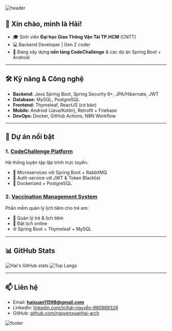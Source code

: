 <!-- Banner hoặc hình minh họa cá nhân (có thể dùng ảnh từ https://capsule-render.vercel.app/) -->
![header](https://capsule-render.vercel.app/api?type=waving&color=0:00c6ff,100:0072ff&height=180&section=header&text=Nguyễn%20Xuân%20Hải&fontSize=35&fontColor=ffffff&animation=fadeIn)

## 👋 Xin chào, mình là Hải!
- 🎓 Sinh viên **Đại học Giao Thông Vận Tải TP.HCM** (CNTT)
- 💻 Backend Developer | Gen Z coder
- 🚀 Đang xây dựng **nền tảng CodeChallenge** & các dự án Spring Boot + Android

---

## 🛠️ Kỹ năng & Công nghệ
- **Backend:** Java Spring Boot, Spring Security 6+, JPA/Hibernate, JWT
- **Database:** MySQL, PostgreSQL
- **Frontend:** Thymeleaf, ReactJS (cơ bản)
- **Mobile:** Android (Java/Kotlin), Retrofit + Firebase
- **DevOps:** Docker, GitHub Actions, N8N Workflow

---

## 🌟 Dự án nổi bật

### 1. [**CodeChallenge Platform**](https://github.com/nguyenxuanhai-arch/CodeChallenging)
Hệ thống luyện tập lập trình trực tuyến:
- 🧩 Microservices với Spring Boot + RabbitMQ
- 🔐 Auth-service với JWT & Token Blacklist
- 🐳 Dockerized + PostgreSQL

### 2. [**Vaccination Management System**](https://github.com/nguyenxuanhai-arch/ChildVaccineScheduleTrackingSystem)
Phần mềm quản lý lịch tiêm cho trẻ em:
- 👶 Quản lý trẻ & lịch tiêm
- 📅 Đặt lịch online
- 🌐 Spring Boot + Thymeleaf + MySQL

---

## 📊 GitHub Stats
![Hai's GitHub stats](https://github-readme-stats.vercel.app/api?username=nguyenxuanhai-arch&show_icons=true&theme=tokyonight)
![Top Langs](https://github-readme-stats.vercel.app/api/top-langs/?username=nguyenxuanhai-arch&layout=compact&theme=tokyonight)

---

## 📫 Liên hệ
- Email: **haixuan11598@gmail.com**
- LinkedIn: [linkedin.com/in/hải-nguyễn-980969326](https://linkedin.com/in/hải-nguyễn-980969326/)
- GitHub: [github.com/nguyenxuanhai-arch](https://github.com/nguyenxuanhai-arch)

![footer](https://capsule-render.vercel.app/api?type=waving&color=0:0072ff,100:00c6ff&height=120&section=footer)
